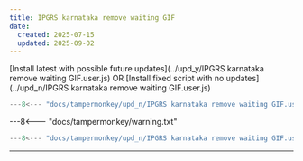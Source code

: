 ```yaml
---
title: IPGRS karnataka remove waiting GIF
date:
  created: 2025-07-15
  updated: 2025-09-02
---
```


<!-- GENERATED FILE -->
[Install latest with possible future updates](../upd_y/IPGRS karnataka remove waiting GIF.user.js)
OR
[Install fixed script with no updates](../upd_n/IPGRS karnataka remove waiting GIF.user.js)
```js show_lines="1:10"
---8<--- "docs/tampermonkey/upd_n/IPGRS karnataka remove waiting GIF.user.js::100"
```
<!-- more -->
---8<--- "docs/tampermonkey/warning.txt"
```js
---8<--- "docs/tampermonkey/upd_n/IPGRS karnataka remove waiting GIF.user.js:1:"
```

------------
